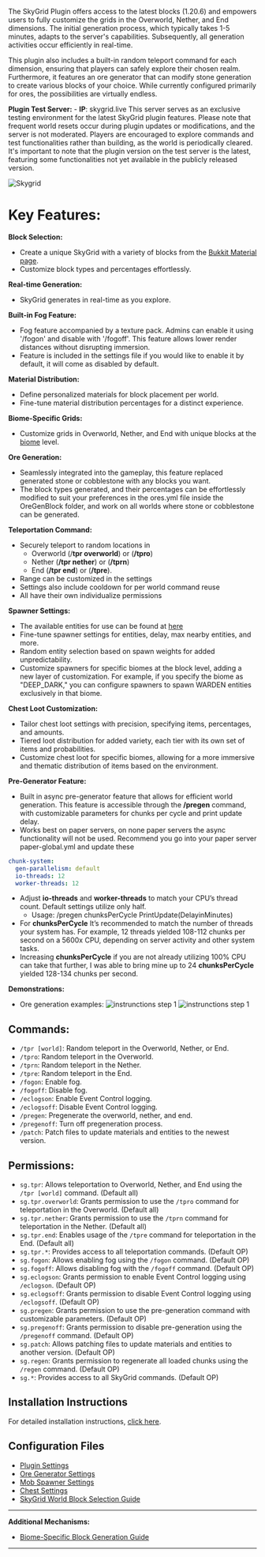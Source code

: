
The SkyGrid Plugin offers access to the latest blocks (1.20.6) and empowers users to fully customize the grids in the Overworld, Nether, and End dimensions. The initial generation process, which typically takes 1-5 minutes, adapts to the server's capabilities. Subsequently, all generation activities occur efficiently in real-time.

This plugin also includes a built-in random teleport command for each dimension, ensuring that players can safely explore their chosen realm. Furthermore, it features an ore generator that can modify stone generation to create various blocks of your choice. While currently configured primarily for ores, the possibilities are virtually endless.

**Plugin Test Server:** - **IP**: skygrid.live
This server serves as an exclusive testing environment for the latest SkyGrid plugin features. Please note that frequent world resets occur during plugin updates or modifications, and the server is not moderated. Players are encouraged to explore commands and test functionalities rather than building, as the world is periodically cleared. It's important to note that the plugin version on the test server is the latest, featuring some functionalities not yet available in the publicly released version.

![Skygrid](https://www.toolsnexus.com/mc/sg3.jpg)

 
# **Key Features:**

**Block Selection:**
   - Create a unique SkyGrid with a variety of blocks from the [Bukkit Material page](https://hub.spigotmc.org/javadocs/bukkit/org/bukkit/material.html).
   - Customize block types and percentages effortlessly.

**Real-time Generation:**
   - SkyGrid generates in real-time as you explore.

**Built-in Fog Feature:**
   - Fog feature accompanied by a texture pack. Admins can enable it using '/fogon' and disable with '/fogoff'. This feature allows lower render distances without disrupting immersion.
   - Feature is included in the settings file if you would like to enable it by default, it will come as disabled by default.

**Material Distribution:**
   - Define personalized materials for block placement per world.
   - Fine-tune material distribution percentages for a distinct experience.

**Biome-Specific Grids:**
   - Customize grids in Overworld, Nether, and End with unique blocks at the [biome](https://hub.spigotmc.org/javadocs/bukkit/org/bukkit/block/biome.html) level.

**Ore Generation:**
   - Seamlessly integrated into the gameplay, this feature replaced generated stone or cobblestone with any blocks you want.
   - The block types generated, and their percentages can be effortlessly modified to suit your preferences in the ores.yml file inside the OreGenBlock folder, and work on all worlds where stone or cobblestone can be generated.

**Teleportation Command:**
   - Securely teleport to random locations in
     - Overworld (/**tpr overworld**) or (**/tpro**)
     - Nether (**/tpr nether**) or (**/tprn**)
     - End (**/tpr end**) or (**/tpre**).
   - Range can be customized in the settings
   - Settings also include cooldown for per world command reuse
   - All have their own individualize permissions

**Spawner Settings:**
   - The available entities for use can be found at [here](https://hub.spigotmc.org/javadocs/bukkit/org/bukkit/entity/EntityType.html)
   - Fine-tune spawner settings for entities, delay, max nearby entities, and more.
   - Random entity selection based on spawn weights for added unpredictability.
   - Customize spawners for specific biomes at the block level, adding a new layer of customization. For example, if you specify the biome as "DEEP_DARK," you can configure spawners to spawn WARDEN entities exclusively in that biome.

**Chest Loot Customization:**
   - Tailor chest loot settings with precision, specifying items, percentages, and amounts.
   - Tiered loot distribution for added variety, each tier with its own set of items and probabilities.
   - Customize chest loot for specific biomes, allowing for a more immersive and thematic distribution of items based on the environment.

**Pre-Generator Feature:**
   - Built in async pre-generator feature that allows for efficient world generation. This feature is accessible through the **/pregen** command, with customizable parameters for chunks per cycle and print update delay.
   - Works best on paper servers, on none paper servers the async functionality will not be used. Recommend you go into your paper server paper-global.yml and update these

```yaml
chunk-system:
  gen-parallelism: default
  io-threads: 12
  worker-threads: 12
```
   - Adjust **io-threads** and **worker-threads** to match your CPU’s thread count. Default settings utilize only half.
     - Usage: /pregen chunksPerCycle PrintUpdate(DelayinMinutes)
   - For **chunksPerCycle** It’s recommended to match the number of threads your system has. For example, 12 threads yielded 108-112 chunks per second on a 5600x CPU, depending on server activity and other system tasks.
   - Increasing **chunksPerCycle** if you are not already utilizing 100% CPU can take that further, I was able to bring mine up to 24 **chunksPerCycle** yielded 128-134 chunks per second.

**Demonstrations:**
   - Ore generation examples:
![instrunctions step 1](https://i3.ytimg.com/vi/UrzhCaiLKyI/maxresdefault.jpg)
![instrunctions step 1](https://i3.ytimg.com/vi/NMkvj6UvmLg/maxresdefault.jpg)

## Commands:

- `/tpr [world]`: Random teleport in the Overworld, Nether, or End.
- `/tpro`: Random teleport in the Overworld.
- `/tprn`: Random teleport in the Nether.
- `/tpre`: Random teleport in the End.
- `/fogon`: Enable fog.
- `/fogoff`: Disable fog.
- `/eclogson`: Enable Event Control logging.
- `/eclogsoff`: Disable Event Control logging.
- `/pregen`: Pregenerate the overworld, nether, and end.
- `/pregenoff`: Turn off pregeneration process.
- `/patch`: Patch files to update materials and entities to the newest version.

## Permissions:

- `sg.tpr`: Allows teleportation to Overworld, Nether, and End using the `/tpr [world]` command. (Default all)
- `sg.tpr.overworld`: Grants permission to use the `/tpro` command for teleportation in the Overworld. (Default all)
- `sg.tpr.nether`: Grants permission to use the `/tprn` command for teleportation in the Nether. (Default all)
- `sg.tpr.end`: Enables usage of the `/tpre` command for teleportation in the End. (Default all)
- `sg.tpr.*`: Provides access to all teleportation commands. (Default OP)
- `sg.fogon`: Allows enabling fog using the `/fogon` command. (Default OP)
- `sg.fogoff`: Allows disabling fog with the `/fogoff` command. (Default OP)
- `sg.eclogson`: Grants permission to enable Event Control logging using `/eclogson`. (Default OP)
- `sg.eclogsoff`: Grants permission to disable Event Control logging using `/eclogsoff`. (Default OP)
- `sg.pregen`: Grants permission to use the pre-generation command with customizable parameters. (Default OP)
- `sg.pregenoff`: Grants permission to disable pre-generation using the `/pregenoff` command. (Default OP)
- `sg.patch`: Allows patching files to update materials and entities to another version. (Default OP)
- `sg.regen`: Grants permission to regenerate all loaded chunks using the `/regen` command. (Default OP)
- `sg.*`: Provides access to all SkyGrid commands. (Default OP)

## Installation Instructions

For detailed installation instructions, [click here](Settings/Installation.md).

## Configuration Files
- [Plugin Settings](Settings/settings.md)
- [Ore Generator Settings](Settings/ores.md)
- [Mob Spawner Settings](Settings/spawner_settings.md)
- [Chest Settings](Settings/chest_settings.md)
- [SkyGrid World Block Selection Guide](Settings/block_selection.md)
---

**Additional Mechanisms:**
- [Biome-Specific Block Generation Guide](Settings/biome_specific.md)
---
